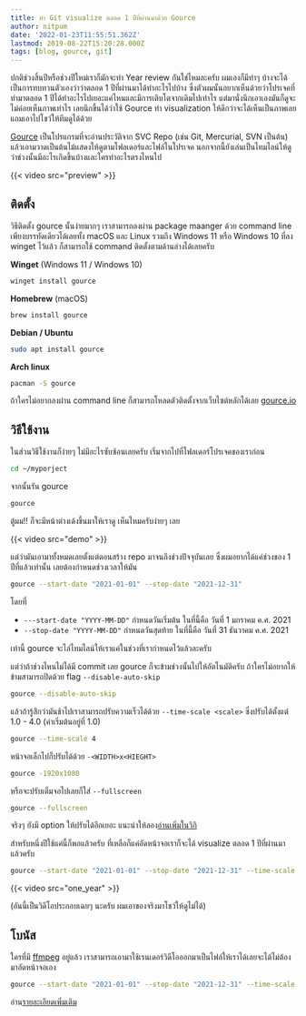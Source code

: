 ```yaml
---
title: ทำ Git visualize ตลอด 1 ปีที่ผ่านมาด้วย Gource
author: nitpum
date: '2022-01-23T11:55:51.362Z'
lastmod: 2019-08-22T15:20:28.000Z
tags: [blog, gource, git]
---
```


ปกติช่วงสิ้นปีหรือช่วงปีใหม่เราก็มักจะทำ Year review กันใช่ไหมละครับ 
ผมเองก็มีทำๆ บ้างจะได้เป็นการทบทวนตัวเองว่าว่าตลอด 1 ปีที่ผ่านมาได้ทำอะไรไปบ้าง ซึ่งตัวผมนั้นอยากเห็นด้วยว่าโปรเจคที่ทำมาตลอด 1 ปีได้ทำอะไรไปเยอะแค่ไหนและมีการเติบโตจากเดิมไปเท่าไร แต่มานั่งนึกเอาเองมันก็ดูจะไม่ค่อยเห็นภาพเท่าไร เลยนึกขึ้นได้ว่าใช้ Gource ทำ visualization ให้ดีกว่าจะได้เห็นเป็นภาพเลย แถมเอาไปโชว์ให้ทีมดูได้ด้วย

[Gource](https://gource.io) เป็นโปรแกรมที่จะอ่านประวัติจาก SVC Repo (เช่น Git, Mercurial, SVN เป็นต้น) แล้วเอามวาดเป็นต้นไม้แสดงให้ดูตามโฟลเดอร์และไฟล์ในโปรเจค นอกจากนี้ยังเล่นเป็นไทมไลน์ให้ดูว่าช่วงนั้นมีอะไรเกิดขึ้นบ้างและใครทำอะไรตรงไหนไป

{{< video src="preview" >}}

## ติดตั้ง

วิธีติดตั้ง gource นั้นง่ายมากๆ เราสามารถลงผ่าน package maanger ด้วย command line เพียงบรรทัดเดียวได้เลยทั้ง macOS และ Linux รวมถึง Windows 11 หรือ Windows 10 ที่ลง winget ไว้แล้ว ก็สามารถใช้ command ติดตั้งตามด้านล่างได้เลยครับ

**Winget** (Windows 11 / Windows 10)
```cmd
winget install gource
```

**Homebrew** (macOS)
```bash
brew install gource
```

**Debian / Ubuntu**
```bash
sudo apt install gource
```

**Arch linux**
```bash
pacman -S gource
```

ถ้าใครไม่อยากลงผ่าน command line ก็สามารถโหลดตัวติดตั้งจากเว็บไซต์หลักได้เลย [gource.io](https://gource.io/)

## วิธีใช้งาน

ในส่วนวิธีใช้งานก็ง่ายๆ ไม่มีอะไรซับซ้อนเลยครับ เริ่มจากไปที่โฟลเดอร์โปรเจคของเราก่อน

```bash
cd ~/myporject
```

จากนั้นรัน gource 

```bash
gource
```

ตู้มม!! ก็จะมีหน้าต่างเด้งขึ้นมาให้เราดู เห็นไหมครับง่ายๆ เลย

{{< video src="demo" >}}

แต่ว่ามันเอามาทั้งหมดเลยตั้งแต่ตอนสร้าง repo มาจนถึงช่วงปัจจุบันเลย ซึ่งผมอยากได้แค่ช่วงของ 1 ปีที่แล้วเท่านั้น เลยต้องกำหนดช่วงเวลาให้มัน

```bash
gource --start-date "2021-01-01" --stop-date "2021-12-31"
```

โดยที่
- `---start-date "YYYY-MM-DD"` กำหนดวันเริ่มต้น ในที่นี้คือ วันที่ 1 มกราคม ค.ศ. 2021
- `--stop-date "YYYY-MM-DD"`  กำหนดวันสุดท้าย ในที่นี้คือ วันที่ 31 ธันวาคม ค.ศ. 2021

เท่านี้ gource จะไล่ไทมไลน์ให้เราแค่ในช่วงที่เรากำหนดไว้แล้วละครับ

แต่ว่าถ้าช่วงไหนไม่ได้มี commit เลย gource ก็จะข้ามช่วงนั้นไปให้อัตโนมัติครับ ถ้าใครไม่อยากให้ข้ามสามารถปิดด้วย flag `--disable-auto-skip` 

```bash
gource --disable-auto-skip
```

แล้วถ้ารู้สึกว่ามันช้าไปเราสามารถปรับความเร็วได้ด้วย `--time-scale <scale>` ซึ่งปรับได้ตั้งแต่ 1.0 - 4.0  (ค่าเริ่มต้นอยู่ที่ 1.0)
```bash
gource --time-scale 4
```

หน้าจอเล็กไปก็ปรับได้ด้วย `-<WIDTH>x<HIEGHT>`
```bash
gource -1920x1080
```

หรือจะปรับเต็มจอไปเลยก็ใส่ `--fullscreen`
```bash
gource --fullscreen
```


จริงๆ ยังมี option ให้ปรับได้อีกเยอะ แนะนำให้ลอง[อ่านเพิ่มในวิกิ](https://github.com/acaudwell/Gource/wiki)

สำหรับหนึ่งปีใช้แค่นี้ก็พอแล้วครับ ที่เหลือก็แค่อัดหน้าจอเราก็จะได้ visualize ตลอด 1 ปีที่ผ่านมาแล้วครับ

```bash
gource --start-date "2021-01-01" --stop-date "2021-12-31" --time-scale 4
```

{{< video src="one_year" >}}

(อันนี้เป็นวิดีโอประกอบเฉยๆ นะครับ ผมเอาของจริงมาโชว์ให้ดูไม่ได้)


## โบนัส

ใครที่มี [ffmpeg](https://www.ffmpeg.org/) อยู่แล้ว
เราสามารถเอามาใช้เรนเดอร์วิดีโอออกมาเป็นไฟล์ให้เราได้เลยจะได้ไม่ต้องมาอัดหน้าจอเอง

```bash
gource --start-date "2021-01-01" --stop-date "2021-12-31" --time-scale 4 -1980x1080 | ffmpeg -y -r 60 -f image2pipe -vcodec ppm -i - -vcodec libx264 -preset ultrafast -pix_fmt yuv420p -crf 1 -threads 0 -bf 0 gource.mp4
```
อ่าน[รายละเอียดเพิ่มเติม](https://github.com/acaudwell/Gource/wiki/Videos)